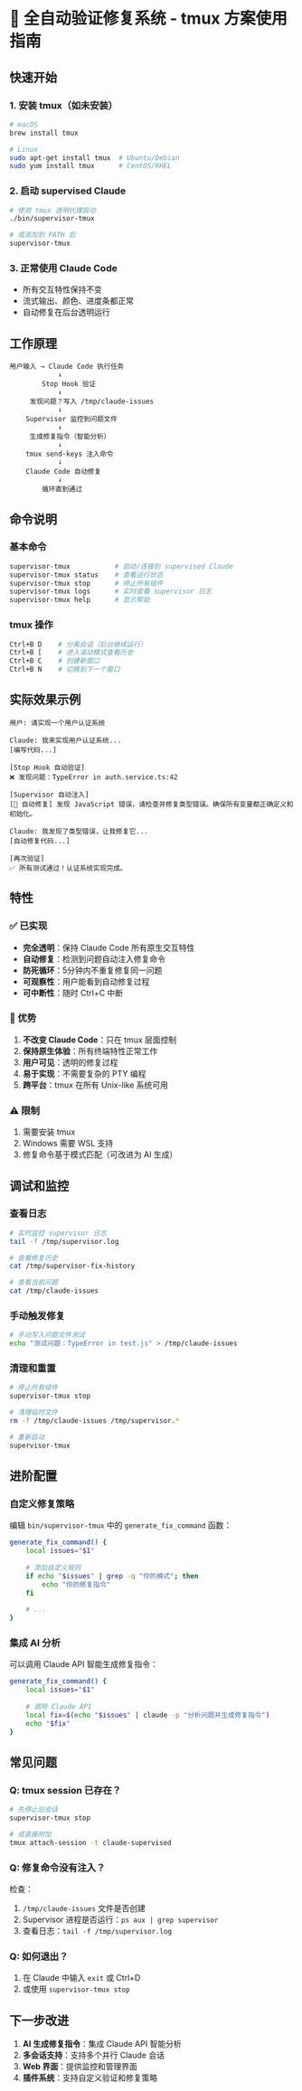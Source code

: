# 🚀 全自动验证修复系统 - tmux 方案使用指南

## 快速开始

### 1. 安装 tmux（如未安装）
```bash
# macOS
brew install tmux

# Linux
sudo apt-get install tmux  # Ubuntu/Debian
sudo yum install tmux      # CentOS/RHEL
```

### 2. 启动 supervised Claude
```bash
# 使用 tmux 透明代理启动
./bin/supervisor-tmux

# 或添加到 PATH 后
supervisor-tmux
```

### 3. 正常使用 Claude Code
- 所有交互特性保持不变
- 流式输出、颜色、进度条都正常
- 自动修复在后台透明运行

## 工作原理

```
用户输入 → Claude Code 执行任务
            ↓
        Stop Hook 验证
            ↓
     发现问题？写入 /tmp/claude-issues
            ↓
    Supervisor 监控到问题文件
            ↓
     生成修复指令（智能分析）
            ↓
    tmux send-keys 注入命令
            ↓
    Claude Code 自动修复
            ↓
        循环直到通过
```

## 命令说明

### 基本命令
```bash
supervisor-tmux           # 启动/连接到 supervised Claude
supervisor-tmux status    # 查看运行状态
supervisor-tmux stop      # 停止所有组件
supervisor-tmux logs      # 实时查看 supervisor 日志
supervisor-tmux help      # 显示帮助
```

### tmux 操作
```bash
Ctrl+B D    # 分离会话（后台继续运行）
Ctrl+B [    # 进入滚动模式查看历史
Ctrl+B C    # 创建新窗口
Ctrl+B N    # 切换到下一个窗口
```

## 实际效果示例

```
用户: 请实现一个用户认证系统

Claude: 我来实现用户认证系统...
[编写代码...]

[Stop Hook 自动验证]
❌ 发现问题：TypeError in auth.service.ts:42

[Supervisor 自动注入]
[🤖 自动修复] 发现 JavaScript 错误，请检查并修复类型错误。确保所有变量都正确定义和初始化。

Claude: 我发现了类型错误，让我修复它...
[自动修复代码...]

[再次验证]
✅ 所有测试通过！认证系统实现完成。
```

## 特性

### ✅ 已实现
- **完全透明**：保持 Claude Code 所有原生交互特性
- **自动修复**：检测到问题自动注入修复命令
- **防死循环**：5分钟内不重复修复同一问题
- **可观察性**：用户能看到自动修复过程
- **可中断性**：随时 Ctrl+C 中断

### 🎯 优势
1. **不改变 Claude Code**：只在 tmux 层面控制
2. **保持原生体验**：所有终端特性正常工作
3. **用户可见**：透明的修复过程
4. **易于实现**：不需要复杂的 PTY 编程
5. **跨平台**：tmux 在所有 Unix-like 系统可用

### ⚠️ 限制
1. 需要安装 tmux
2. Windows 需要 WSL 支持
3. 修复命令基于模式匹配（可改进为 AI 生成）

## 调试和监控

### 查看日志
```bash
# 实时监控 supervisor 日志
tail -f /tmp/supervisor.log

# 查看修复历史
cat /tmp/supervisor-fix-history

# 查看当前问题
cat /tmp/claude-issues
```

### 手动触发修复
```bash
# 手动写入问题文件测试
echo "测试问题：TypeError in test.js" > /tmp/claude-issues
```

### 清理和重置
```bash
# 停止所有组件
supervisor-tmux stop

# 清理临时文件
rm -f /tmp/claude-issues /tmp/supervisor.* 

# 重新启动
supervisor-tmux
```

## 进阶配置

### 自定义修复策略
编辑 `bin/supervisor-tmux` 中的 `generate_fix_command` 函数：

```bash
generate_fix_command() {
    local issues="$1"
    
    # 添加自定义规则
    if echo "$issues" | grep -q "你的模式"; then
        echo "你的修复指令"
    fi
    
    # ...
}
```

### 集成 AI 分析
可以调用 Claude API 智能生成修复指令：

```bash
generate_fix_command() {
    local issues="$1"
    
    # 调用 Claude API
    local fix=$(echo "$issues" | claude -p "分析问题并生成修复指令")
    echo "$fix"
}
```

## 常见问题

### Q: tmux session 已存在？
```bash
# 先停止旧会话
supervisor-tmux stop

# 或直接附加
tmux attach-session -t claude-supervised
```

### Q: 修复命令没有注入？
检查：
1. `/tmp/claude-issues` 文件是否创建
2. Supervisor 进程是否运行：`ps aux | grep supervisor`
3. 查看日志：`tail -f /tmp/supervisor.log`

### Q: 如何退出？
1. 在 Claude 中输入 `exit` 或 Ctrl+D
2. 或使用 `supervisor-tmux stop`

## 下一步改进

1. **AI 生成修复指令**：集成 Claude API 智能分析
2. **多会话支持**：支持多个并行 Claude 会话
3. **Web 界面**：提供监控和管理界面
4. **插件系统**：支持自定义验证和修复策略